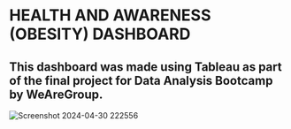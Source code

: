 # HEALTH AND AWARENESS (OBESITY) DASHBOARD  

## This dashboard was made using Tableau as part of the final project for Data Analysis Bootcamp by WeAreGroup.  

![Screenshot 2024-04-30 222556](https://github.com/prabinprojects/photos/assets/163358902/42424609-240a-4e59-b8bf-10ad834d7ba6)
